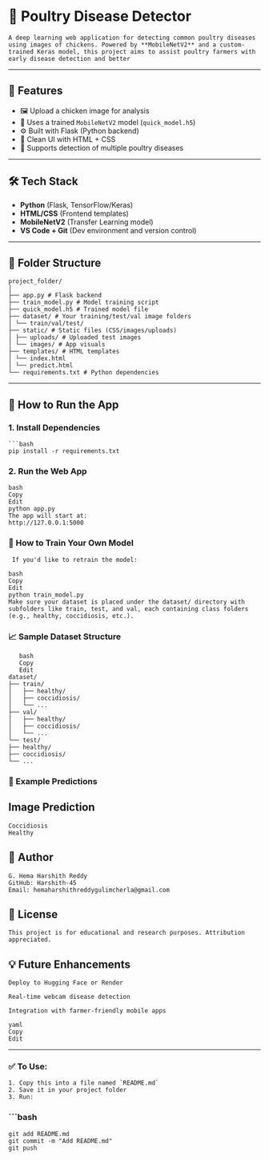 # 🐔 Poultry Disease Detector

    A deep learning web application for detecting common poultry diseases using images of chickens. Powered by **MobileNetV2** and a custom-trained Keras model, this project aims to assist poultry farmers with early disease detection and better 
---

## 🚀 Features

- 🖼 Upload a chicken image for analysis
- 🧠 Uses a trained `MobileNetV2` model (`quick_model.h5`)
- ⚙️ Built with Flask (Python backend)
- 🎨 Clean UI with HTML + CSS
- 🐤 Supports detection of multiple poultry diseases

---

## 🛠 Tech Stack

- **Python** (Flask, TensorFlow/Keras)
- **HTML/CSS** (Frontend templates)
- **MobileNetV2** (Transfer Learning model)
- **VS Code + Git** (Dev environment and version control)

---

## 📁 Folder Structure

    project_folder/
    │
    ├── app.py # Flask backend
    ├── train_model.py # Model training script
    ├── quick_model.h5 # Trained model file
    ├── dataset/ # Your training/test/val image folders
    │ └── train/val/test/
    ├── static/ # Static files (CSS/images/uploads)
    │ ├── uploads/ # Uploaded test images
    │ └── images/ # App visuals
    ├── templates/ # HTML templates
    │ └── index.html
    │ └── predict.html
    └── requirements.txt # Python dependencies


---

## 🧪 How to Run the App

### 1. Install Dependencies

    ```bash
    pip install -r requirements.txt

### 2. Run the Web App
    bash
    Copy
    Edit
    python app.py
    The app will start at:
    http://127.0.0.1:5000

### 🧠 How to Train Your Own Model
     If you'd like to retrain the model:

    bash
    Copy
    Edit
    python train_model.py
    Make sure your dataset is placed under the dataset/ directory with subfolders like train, test, and val, each containing class folders (e.g., healthy, coccidiosis, etc.).

### 📈 Sample Dataset Structure
       bash
       Copy
       Edit
    dataset/
    ├── train/
    │   ├── healthy/
    │   ├── coccidiosis/
    │   └── ...
    ├── val/
    │   ├── healthy/
    │   ├── coccidiosis/
    │   └── ...
    └── test/
    ├── healthy/
    ├── coccidiosis/
    └── ...
### 📸 Example Predictions
## Image	Prediction
	Coccidiosis
	Healthy

## 👤 Author
    G. Hema Harshith Reddy
    GitHub: Harshith-45
    Email: hemaharshithreddygulimcherla@gmail.com

## 📌 License
    This project is for educational and research purposes. Attribution appreciated.

## 💡 Future Enhancements
    Deploy to Hugging Face or Render

    Real-time webcam disease detection

    Integration with farmer-friendly mobile apps

    yaml
    Copy
    Edit

---

 ### ✅ To Use:
    1. Copy this into a file named `README.md`
    2. Save it in your project folder
    3. Run:

### ```bash
    git add README.md
    git commit -m "Add README.md"
    git push
